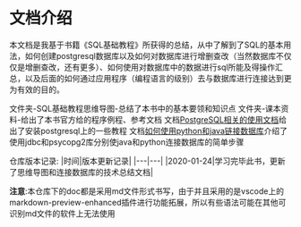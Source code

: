# 文档介绍

本文档是我基于书籍《SQL基础教程》所获得的总结，从中了解到了SQL的基本用法，如何创建postgresql数据库以及如何对数据库进行增删查改（当然数据库不仅仅是增删查改，还有更多）、如何使用对数据库中的数据进行sql所能及得操作汇总，以及后面的如何通过应用程序（编程语言的级别）去与数据库进行连接达到更为有效的目的。

文件夹-SQL基础教程思维导图-总结了本书中的基本要领和知识点
文件夹-课本资料-给出了本书官方给的程序例程、参考文档
文档[PostgreSQL相关的使用文档](SQL基础教程/PostgresSQL相关的使用文档.md)给出了安装postgresql上的一些教程
文档[如何使用python和java链接数据库](SQL基础教程/SQL基础教程思维导图/如何使用python和java链接数据库.md)介绍了使用jdbc和psycopg2库分别使java和python连接数据库的简单步骤

仓库版本记录:
|时间|版本更新记录|
|---|---|
|2020-01-24|学习完毕此书，更新了思维导图和连接数据库的技术总结文档|

**注意**:本仓库下的doc都是采用md文件形式书写，由于并且采用的是vscode上的markdown-preview-enhanced插件进行功能拓展，所以有些语法可能在其他可识别md文件的软件上无法使用
